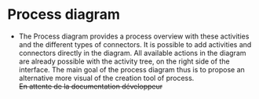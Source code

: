 <!--
parent:
    title: Process_Authoring
author:
    - 'Jérôme Bogaerts'
created_at: '2012-03-29 16:10:36'
updated_at: '2013-03-13 14:31:34'
tags:
    - 'Process Authoring'
-->

Process diagram
===============

-   The Process diagram provides a process overview with these activities and the different types of connectors. It is possible to add activities and connectors directly in the diagram. All available actions in the diagram are already possible with the activity tree, on the right side of the interface. The main goal of the process diagram thus is to propose an alternative more visual of the creation tool of process.\
    ~~En attente de la documentation développeur~~

